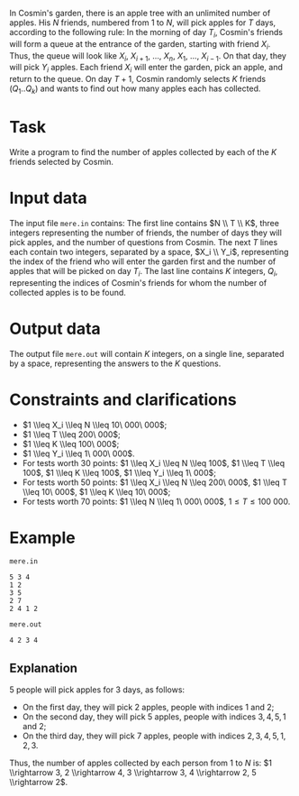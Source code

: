 
In Cosmin's garden, there is an apple tree with an unlimited number of apples. His $N$ friends, numbered from $1$ to $N$, will pick apples for $T$ days, according to the following rule:
In the morning of day $T_i$, Cosmin's friends will form a queue at the entrance of the garden, starting with friend $X_i$. Thus, the queue will look like $X_i$, $X_{i+1}$, ..., $X_n$, $X_1$, ..., $X_{i-1}$. On that day, they will pick $Y_i$ apples. Each friend $X_i$ will enter the garden, pick an apple, and return to the queue.
On day $T + 1$, Cosmin randomly selects $K$ friends ($Q_1..Q_k$) and wants to find out how many apples each has collected.

# Task
Write a program to find the number of apples collected by each of the $K$ friends selected by Cosmin.

# Input data
The input file `mere.in` contains:
The first line contains $N \\ T \\ K$, three integers representing the number of friends, the number of days they will pick apples, and the number of questions from Cosmin.
The next $T$ lines each contain two integers, separated by a space, $X_i \\ Y_i$, representing the index of the friend who will enter the garden first and the number of apples that will be picked on day $T_i$.
The last line contains $K$ integers, $Q_i$, representing the indices of Cosmin's friends for whom the number of collected apples is to be found.

# Output data
The output file `mere.out` will contain $K$ integers, on a single line, separated by a space, representing the answers to the $K$ questions.

# Constraints and clarifications
* $1 \\leq X_i \\leq N \\leq 10\ 000\ 000$;
* $1 \\leq T \\leq 200\ 000$;
* $1 \\leq K \\leq 100\ 000$;
* $1 \\leq Y_i \\leq 1\ 000\ 000$.
* For tests worth $30$ points: $1 \\leq X_i \\leq N \\leq 100$, $1 \\leq T \\leq 100$, $1 \\leq K \\leq 100$, $1 \\leq Y_i \\leq 1\ 000$; 
* For tests worth $50$ points: $1 \\leq X_i \\leq N \\leq 200\ 000$, $1 \\leq T \\leq 10\ 000$, $1 \\leq K \\leq 10\ 000$;
* For tests worth $70$ points: $1 \\leq N \\leq 1\ 000\ 000$, $1 \leq T \leq 100\ 000$.

# Example

`mere.in`
```
5 3 4
1 2
3 5
2 7
2 4 1 2
```

`mere.out`
```
4 2 3 4
```

## Explanation

$5$ people will pick apples for $3$ days, as follows:
- On the first day, they will pick $2$ apples, people with indices $1$ and $2$;
- On the second day, they will pick $5$ apples, people with indices $3, 4, 5, 1$ and $2$;
- On the third day, they will pick $7$ apples, people with indices $2, 3, 4, 5, 1, 2, 3$.

Thus, the number of apples collected by each person from $1$ to $N$ is: $1 \\rightarrow 3, 2 \\rightarrow 4, 3 \\rightarrow 3, 4 \\rightarrow 2, 5 \\rightarrow 2$.
